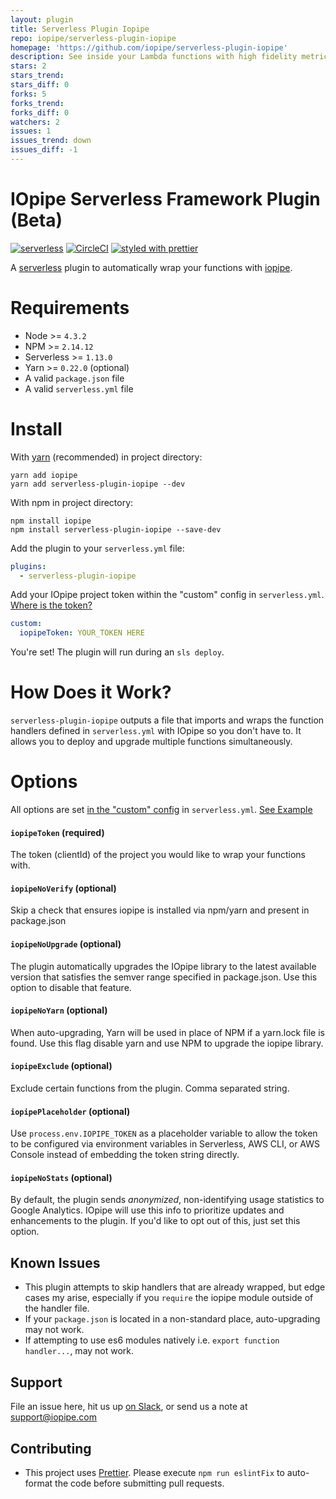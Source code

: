 ```yaml
---
layout: plugin
title: Serverless Plugin Iopipe
repo: iopipe/serverless-plugin-iopipe
homepage: 'https://github.com/iopipe/serverless-plugin-iopipe'
description: See inside your Lambda functions with high fidelity metrics and monitoring.
stars: 2
stars_trend: 
stars_diff: 0
forks: 5
forks_trend: 
forks_diff: 0
watchers: 2
issues: 1
issues_trend: down
issues_diff: -1
---
```



# IOpipe Serverless Framework Plugin (Beta)

[![serverless](http://public.serverless.com/badges/v3.svg)](http://www.serverless.com)
[![CircleCI](https://circleci.com/gh/iopipe/serverless-plugin-iopipe/tree/master.svg?style=svg&circle-token=3787c8931aea4de4facb5fde25ae456f294f8cc1)](https://circleci.com/gh/iopipe/serverless-plugin-iopipe/tree/master)
[![styled with prettier](https://img.shields.io/badge/styled_with-prettier-ff69b4.svg)](https://github.com/prettier/prettier)

A [serverless](http://www.serverless.com) plugin to automatically wrap your functions with [iopipe](https://iopipe.com).

# Requirements
- Node >= `4.3.2`
- NPM >= `2.14.12`
- Serverless >= `1.13.0`
- Yarn >= `0.22.0` (optional)
- A valid `package.json` file
- A valid `serverless.yml` file

# Install
With [yarn](https://yarnpkg.com) (recommended) in project directory:
```
yarn add iopipe
yarn add serverless-plugin-iopipe --dev
```

With npm in project directory:
```
npm install iopipe
npm install serverless-plugin-iopipe --save-dev
```

Add the plugin to your `serverless.yml` file:
```yaml
plugins:
  - serverless-plugin-iopipe
```

Add your IOpipe project token within the "custom" config in `serverless.yml`. [Where is the token?](https://dashboard.iopipe.com/install)
```yaml
custom:
  iopipeToken: YOUR_TOKEN HERE
```

You're set! The plugin will run during an `sls deploy`.

# How Does it Work?
`serverless-plugin-iopipe` outputs a file that imports and wraps the function handlers defined in `serverless.yml` with IOpipe so you don't have to. It allows you to deploy and upgrade multiple functions simultaneously.

# Options
All options are set [in the "custom" config](https://serverless.com/framework/docs/providers/aws/guide/plugins#installing-plugins) in `serverless.yml`. [See Example](https://github.com/iopipe/serverless-plugin-iopipe/blob/master/example/serverless.yml)

#### `iopipeToken` (required)

The token (clientId) of the project you would like to wrap your functions with.

#### `iopipeNoVerify` (optional)

Skip a check that ensures iopipe is installed via npm/yarn and present in package.json

#### `iopipeNoUpgrade` (optional)

The plugin automatically upgrades the IOpipe library to the latest available version that satisfies the semver range specified in package.json. Use this option to disable that feature.

#### `iopipeNoYarn` (optional)

When auto-upgrading, Yarn will be used in place of NPM if a yarn.lock file is found. Use this flag disable yarn and use NPM to upgrade the iopipe library.

#### `iopipeExclude` (optional)

Exclude certain functions from the plugin. Comma separated string.

#### `iopipePlaceholder` (optional)

Use `process.env.IOPIPE_TOKEN` as a placeholder variable to allow the token to be configured via environment variables in Serverless, AWS CLI, or AWS Console instead of embedding the token string directly.

#### `iopipeNoStats` (optional)

By default, the plugin sends _anonymized_, non-identifying usage statistics to Google Analytics. IOpipe will use this info to prioritize updates and enhancements to the plugin. If you'd like to opt out of this, just set this option.

## Known Issues
- This plugin attempts to skip handlers that are already wrapped, but edge cases my arise, especially if you `require` the iopipe module outside of the handler file.
- If your `package.json` is located in a non-standard place, auto-upgrading may not work.
- If attempting to use es6 modules natively i.e. `export function handler...`, may not work.

## Support
File an issue here, hit us up [on Slack](https://iopipe.now.sh/), or send us a note at [support@iopipe.com](mailto:support@iopipe.com)

## Contributing
- This project uses [Prettier](https://github.com/prettier/prettier). Please execute `npm run eslintFix` to auto-format the code before submitting pull requests.
